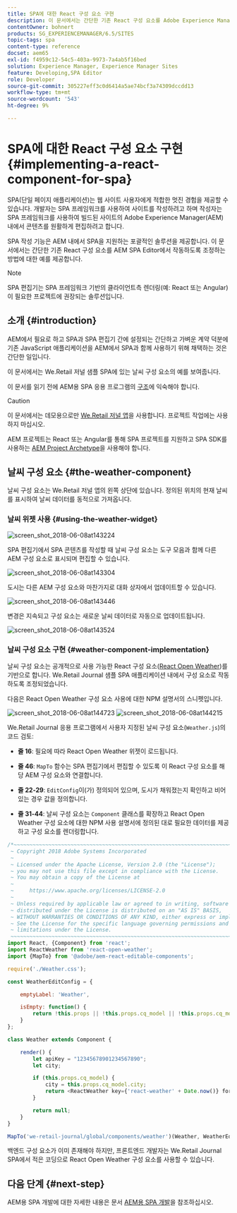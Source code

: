 ```yaml
---
title: SPA에 대한 React 구성 요소 구현
description: 이 문서에서는 간단한 기존 React 구성 요소를 Adobe Experience Manager(AEM) SPA 편집기에서 작동하도록 조정하는 방법에 대한 예를 제공합니다.
contentOwner: bohnert
products: SG_EXPERIENCEMANAGER/6.5/SITES
topic-tags: spa
content-type: reference
docset: aem65
exl-id: f4959c12-54c5-403a-9973-7a4ab5f16bed
solution: Experience Manager, Experience Manager Sites
feature: Developing,SPA Editor
role: Developer
source-git-commit: 305227eff3c0d6414a5ae74bcf3a74309dccdd13
workflow-type: tm+mt
source-wordcount: '543'
ht-degree: 9%

---
```


# SPA에 대한 React 구성 요소 구현{#implementing-a-react-component-for-spa}

SPA(단일 페이지 애플리케이션)는 웹 사이트 사용자에게 적합한 멋진 경험을 제공할 수 있습니다. 개발자는 SPA 프레임워크를 사용하여 사이트를 작성하려고 하며 작성자는 SPA 프레임워크를 사용하여 빌드된 사이트의 Adobe Experience Manager(AEM) 내에서 콘텐츠를 원활하게 편집하려고 합니다.

SPA 작성 기능은 AEM 내에서 SPA을 지원하는 포괄적인 솔루션을 제공합니다. 이 문서에서는 간단한 기존 React 구성 요소를 AEM SPA Editor에서 작동하도록 조정하는 방법에 대한 예를 제공합니다.

>[!NOTE]
>
>SPA 편집기는 SPA 프레임워크 기반의 클라이언트측 렌더링(예: React 또는 Angular)이 필요한 프로젝트에 권장되는 솔루션입니다.

## 소개 {#introduction}

AEM에서 필요로 하고 SPA과 SPA 편집기 간에 설정되는 간단하고 가벼운 계약 덕분에 기존 JavaScript 애플리케이션을 AEM에서 SPA과 함께 사용하기 위해 채택하는 것은 간단한 일입니다.

이 문서에서는 We.Retail 저널 샘플 SPA에 있는 날씨 구성 요소의 예를 보여줍니다.

이 문서를 읽기 전에 AEM용 SPA 응용 프로그램의 [구조](/help/sites-developing/spa-getting-started-react.md)에 익숙해야 합니다.

>[!CAUTION]
>이 문서에서는 데모용으로만 [We.Retail 저널 앱](https://github.com/adobe/aem-sample-we-retail-journal)을 사용합니다. 프로젝트 작업에는 사용하지 마십시오.
>
>AEM 프로젝트는 React 또는 Angular를 통해 SPA 프로젝트를 지원하고 SPA SDK를 사용하는 [AEM Project Archetype](https://experienceleague.adobe.com/docs/experience-manager-core-components/using/developing/archetype/overview.html)을 사용해야 합니다.

## 날씨 구성 요소 {#the-weather-component}

날씨 구성 요소는 We.Retail 저널 앱의 왼쪽 상단에 있습니다. 정의된 위치의 현재 날씨를 표시하여 날씨 데이터를 동적으로 가져옵니다.

### 날씨 위젯 사용 {#using-the-weather-widget}

![screen_shot_2018-06-08at143224](assets/screen_shot_2018-06-08at143224.png)

SPA 편집기에서 SPA 콘텐츠를 작성할 때 날씨 구성 요소는 도구 모음과 함께 다른 AEM 구성 요소로 표시되며 편집할 수 있습니다.

![screen_shot_2018-06-08at143304](assets/screen_shot_2018-06-08at143304.png)

도시는 다른 AEM 구성 요소와 마찬가지로 대화 상자에서 업데이트할 수 있습니다.

![screen_shot_2018-06-08at143446](assets/screen_shot_2018-06-08at143446.png)

변경은 지속되고 구성 요소는 새로운 날씨 데이터로 자동으로 업데이트됩니다.

![screen_shot_2018-06-08at143524](assets/screen_shot_2018-06-08at143524.png)

### 날씨 구성 요소 구현 {#weather-component-implementation}

날씨 구성 요소는 공개적으로 사용 가능한 React 구성 요소([React Open Weather](https://www.npmjs.com/package/react-open-weather))를 기반으로 합니다. We.Retail Journal 샘플 SPA 애플리케이션 내에서 구성 요소로 작동하도록 조정되었습니다.

다음은 React Open Weather 구성 요소 사용에 대한 NPM 설명서의 스니펫입니다.

![screen_shot_2018-06-08at144723](assets/screen_shot_2018-06-08at144723.png) ![screen_shot_2018-06-08at144215](assets/screen_shot_2018-06-08at144215.png)

We.Retail Journal 응용 프로그램에서 사용자 지정된 날씨 구성 요소(`Weather.js`)의 코드 검토:

* **줄 16**: 필요에 따라 React Open Weather 위젯이 로드됩니다.
* **줄 46**: `MapTo` 함수는 SPA 편집기에서 편집할 수 있도록 이 React 구성 요소를 해당 AEM 구성 요소와 연결합니다.

* **줄 22-29**: `EditConfig`이(가) 정의되어 있으며, 도시가 채워졌는지 확인하고 비어 있는 경우 값을 정의합니다.

* **줄 31-44**: 날씨 구성 요소는 `Component` 클래스를 확장하고 React Open Weather 구성 요소에 대한 NPM 사용 설명서에 정의된 대로 필요한 데이터를 제공하고 구성 요소를 렌더링합니다.

```javascript
/*~~~~~~~~~~~~~~~~~~~~~~~~~~~~~~~~~~~~~~~~~~~~~~~~~~~~~~~~~~~~~~~~~~~~~~~~~~~~~~
 ~ Copyright 2018 Adobe Systems Incorporated
 ~
 ~ Licensed under the Apache License, Version 2.0 (the "License");
 ~ you may not use this file except in compliance with the License.
 ~ You may obtain a copy of the License at
 ~
 ~     https://www.apache.org/licenses/LICENSE-2.0
 ~
 ~ Unless required by applicable law or agreed to in writing, software
 ~ distributed under the License is distributed on an "AS IS" BASIS,
 ~ WITHOUT WARRANTIES OR CONDITIONS OF ANY KIND, either express or implied.
 ~ See the License for the specific language governing permissions and
 ~ limitations under the License.
 ~~~~~~~~~~~~~~~~~~~~~~~~~~~~~~~~~~~~~~~~~~~~~~~~~~~~~~~~~~~~~~~~~~~~~~~~~~~~~*/
import React, {Component} from 'react';
import ReactWeather from 'react-open-weather';
import {MapTo} from '@adobe/aem-react-editable-components';

require('./Weather.css');

const WeatherEditConfig = {

    emptyLabel: 'Weather',

    isEmpty: function() {
        return !this.props || !this.props.cq_model || !this.props.cq_model.city || this.props.cq_model.city.trim().length < 1;
    }
};

class Weather extends Component {

    render() {
        let apiKey = "12345678901234567890";
        let city;

        if (this.props.cq_model) {
            city = this.props.cq_model.city;
            return <ReactWeather key={'react-weather' + Date.now()} forecast="today" apikey={apiKey} type="city" city={city} />
        }

        return null;
    }
}

MapTo('we-retail-journal/global/components/weather')(Weather, WeatherEditConfig);
```

백엔드 구성 요소가 이미 존재해야 하지만, 프론트엔드 개발자는 We.Retail Journal SPA에서 적은 코딩으로 React Open Weather 구성 요소를 사용할 수 있습니다.

## 다음 단계 {#next-step}

AEM용 SPA 개발에 대한 자세한 내용은 문서 [AEM용 SPA 개발](/help/sites-developing/spa-architecture.md)을 참조하십시오.
